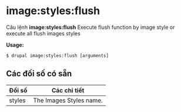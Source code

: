 # image:styles:flush
Câu lệnh **image:styles:flush** Execute flush function by image style or execute all flush images styles

**Usage:**
```
$ drupal image:styles:flush [arguments] 
```

## Các đối số có sẵn
Đối số | Các chi tiết
---------|-------------
styles | The Images Styles name.
